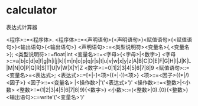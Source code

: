 # calculator
表达式计算器

<程序>::=<程序体>.
<程序体>::=<声明语句>{<声明语句>}<赋值语句>{<赋值语句>}<输出语句>{<输出语句>}
<声明语句>::=<类型说明符><变量名>{,<变量名>};
<类型说明符>::=float|int
<变量名>::=<字母>{<字母>|<数字>}
<字母>::=a|b|c|d|e|f|g|h|i|j|k|l|m|n|o|p|q|r|s|t|u|v|w|x|y|z|A|B|C|D|E|F|G|H|I|J|K|L|M|N|O|P|Q|R|S|T|U|V|W|X|Y|Z
<数字>::=0|1|2|3|4|5|6|7|8|9
<赋值语句>::=<变量名>=<表达式>;
<表达式>::=[+|-]<项>{(+|-))<项>}
<项>::=<因子>{(*|/)<因子>}
<因子>::=<变量名> |<操作数>|'('<表达式>')'
<操作数>::=<整数>|<小数>
<整数>::=(1|2|3|4|5|6|7|8|9){<数字>}
<小数>::=(<整数>|0).{0}{<整数>}
<输出语句>::=write'('<变量名>')'
